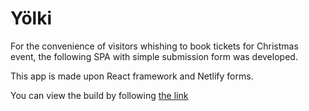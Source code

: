 # Yölki

For the convenience of visitors whishing to book tickets for Christmas event, the following SPA with simple submission form was developed.

This app is made upon React framework and Netlify forms.

You can view the build by following [the link](https://yolki.netlify.app)

